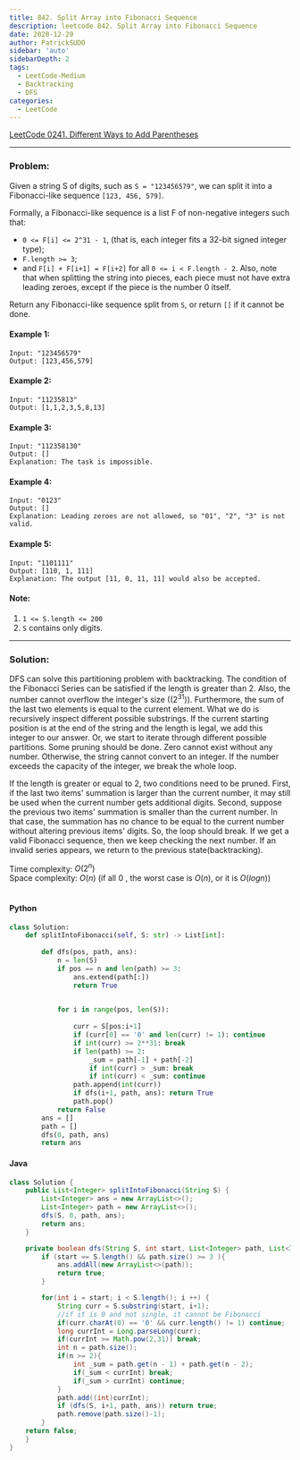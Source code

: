 ```yaml
---
title: 842. Split Array into Fibonacci Sequence
description: leetcode 842. Split Array into Fibonacci Sequence
date: 2020-12-29
author: PatrickSUDO
sidebar: 'auto'
sidebarDepth: 2
tags: 
  - LeetCode-Medium
  - Backtracking
  - DFS
categories:
  - LeetCode
---
```

[LeetCode 0241. Different Ways to Add Parentheses](https://leetcode.com/problems/split-array-into-fibonacci-sequence/)

---
### Problem: <br/>

Given a string S of digits, such as `S = "123456579"`, we can split it into a Fibonacci-like sequence `[123, 456, 579]`.

Formally, a Fibonacci-like sequence is a list F of non-negative integers such that:

- `0 <= F[i] <= 2^31 - 1`, (that is, each integer fits a 32-bit signed integer type);
- `F.length >= 3`;
- and `F[i] + F[i+1] = F[i+2]` for all `0 <= i < F.length - 2`.
Also, note that when splitting the string into pieces, each piece must not have extra leading zeroes, except if the piece is the number 0 itself.

Return any Fibonacci-like sequence split from `S`, or return `[]` if it cannot be done.

#### Example 1:

    Input: "123456579"
    Output: [123,456,579]

#### Example 2:

    Input: "11235813"
    Output: [1,1,2,3,5,8,13]

#### Example 3:

    Input: "112358130"
    Output: []
    Explanation: The task is impossible.

#### Example 4:

    Input: "0123"
    Output: []
    Explanation: Leading zeroes are not allowed, so "01", "2", "3" is not valid.

#### Example 5:

    Input: "1101111"
    Output: [110, 1, 111]
    Explanation: The output [11, 0, 11, 11] would also be accepted.

#### Note:
1. `1 <= S.length <= 200`
2. `S` contains only digits.
---
### Solution: <br/>
DFS can solve this partitioning problem with backtracking. The condition of the Fibonacci Series can be satisfied if the length is greater than 2. Also, the number cannot overflow the integer's size ($(2^31)$). Furthermore, the sum of the last two elements is equal to the current element. What we do is recursively inspect different possible substrings. If the current starting position is at the end of the string and the length is legal, we add this integer to our answer. Or, we start to iterate through different possible partitions. Some pruning should be done.
Zero cannot exist without any number. Otherwise, the string cannot convert to an integer. If the number exceeds the capacity of the integer, we break the whole loop.

 If the length is greater or equal to 2, two conditions need to be pruned. First, if the last two items' summation is larger than the current number, it may still be used when the current number gets additional digits. Second, suppose the previous two items' summation is smaller than the current number. In that case, the summation has no chance to be equal to the current number without altering previous items' digits. So, the loop should break. If we get a valid Fibonacci sequence, then we keep checking the next number. If an invalid series appears, we return to the previous state(backtracking).

Time complexity: $O(2^n)$</br>
Space complexity: $O(n)$ (if all 0 , the worst case is $O(n)$, or it is $O(log n)$)
</br>
</br>


#### Python
```python
class Solution:
    def splitIntoFibonacci(self, S: str) -> List[int]:
        
        def dfs(pos, path, ans):
            n = len(S)
            if pos == n and len(path) >= 3: 
                ans.extend(path[:])
                return True
            

            for i in range(pos, len(S)):
              
                curr = S[pos:i+1]
                if (curr[0] == '0' and len(curr) != 1): continue
                if int(curr) >= 2**31: break
                if len(path) >= 2:
                    _sum = path[-1] + path[-2]
                    if int(curr) > _sum: break
                    if int(curr) < _sum: continue
                path.append(int(curr))
                if dfs(i+1, path, ans): return True
                path.pop()
            return False
        ans = []
        path = []
        dfs(0, path, ans)
        return ans
```

#### Java
```java
class Solution {
    public List<Integer> splitIntoFibonacci(String S) {
        List<Integer> ans = new ArrayList<>();
        List<Integer> path = new ArrayList<>();
        dfs(S, 0, path, ans);
        return ans;
    }

    private boolean dfs(String S, int start, List<Integer> path, List<Integer> ans){
        if (start == S.length() && path.size() >= 3 ){
            ans.addAll(new ArrayList<>(path));
            return true;
        }

        for(int i = start; i < S.length(); i ++) {
            String curr = S.substring(start, i+1);
            //if it is 0 and not single, it cannot be Fibonacci
            if(curr.charAt(0) == '0' && curr.length() != 1) continue;
            long currInt = Long.parseLong(curr);
            if(currInt >= Math.pow(2,31)) break;
            int n = path.size();
            if(n >= 2){
                int _sum = path.get(n - 1) + path.get(n - 2);
                if(_sum < currInt) break;
                if(_sum > currInt) continue;
            }
            path.add((int)currInt);
            if (dfs(S, i+1, path, ans)) return true;
            path.remove(path.size()-1);
        }
    return false;
    }
}
```
<Disqus shortname="patricksudo" />